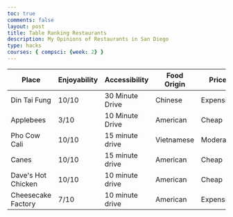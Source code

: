 ```yaml
---
toc: true
comments: false
layout: post
title: Table Ranking Restaurants
description: My Opinions of Restaurants in San Diego
type: hacks
courses: { compsci: {week: 2} }
---
```



<table class="table">
    <thead>
        <tr>
            <th>Place</th>
            <th>Enjoyability</th>
            <th>Accessibility</th>
            <th>Food Origin</th>
            <th>Price</th>
        </tr>
    </thead>
    <tbody>
        <tr>
            <td>Din Tai Fung</td>
            <td>10/10</td>
            <td>30 Minute Drive</td>
            <td>Chinese</td>
            <td>Expensive</td>
        </tr>
        <tr>
            <td>Applebees</td>
            <td>3/10</td>
            <td>10 Minute Drive</td>
            <td>American</td>
            <td>Cheap</td>
        </tr>
        <tr>
            <td>Pho Cow Cali</td>
            <td>10/10</td>
            <td>15 minute drive</td>
            <td>Vietnamese</td>
            <td>Moderate</td>
        </tr>
        <tr>
            <td>Canes</td>
            <td>10/10</td>
            <td>15 minute drive</td>
            <td>American</td>
            <td>Cheap</td>
        </tr>
        <tr>
            <td>Dave's Hot Chicken</td>
            <td>10/10</td>
            <td>10 minute drive</td>
            <td>American</td>
            <td>Cheap</td>
        </tr>
        <tr>
            <td>Cheesecake Factory</td>
            <td>7/10</td>
            <td>10 minute drive</td>
            <td>American</td>
            <td>Expensive</td>
        </tr>
        <tr>
        </tr>
    </tbody>
</table>
